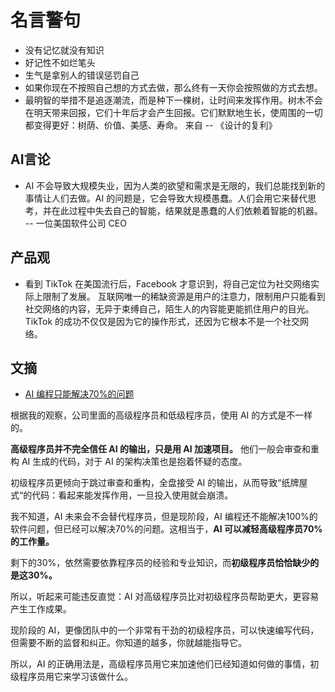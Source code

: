# 名言警句
- 没有记忆就没有知识
- 好记性不如烂笔头
- 生气是拿别人的错误惩罚自己
- 如果你现在不按照自己想的方式去做，那么终有一天你会按照做的方式去想。
- 最明智的举措不是追逐潮流，而是种下一棵树，让时间来发挥作用。树木不会在明天带来回报，它们十年后才会产生回报。它们默默地生长，使周围的一切都变得更好：树荫、价值、美感、寿命。 来自 -- 《设计的复利》

## AI言论

- AI 不会导致大规模失业，因为人类的欲望和需求是无限的，我们总能找到新的事情让人们去做。AI 的问题是，它会导致大规模愚蠢。人们会用它来替代思考，并在此过程中失去自己的智能，结果就是愚蠢的人们依赖着智能的机器。 -- 一位美国软件公司 CEO

## 产品观

- 看到 TikTok 在美国流行后，Facebook 才意识到，将自己定位为社交网络实际上限制了发展。 互联网唯一的稀缺资源是用户的注意力，限制用户只能看到社交网络的内容，无异于束缚自己，陌生人的内容能更能抓住用户的目光。TikTok 的成功不仅仅是因为它的操作形式，还因为它根本不是一个社交网络。

## 文摘

- [AI 编程只能解决70%的问题](https://addyo.substack.com/p/the-70-problem-hard-truths-about)

根据我的观察，公司里面的高级程序员和低级程序员，使用 AI 的方式是不一样的。

**高级程序员并不完全信任 AI 的输出，只是用 AI 加速项目。** 他们一般会审查和重构 AI 生成的代码，对于 AI 的架构决策也是抱着怀疑的态度。

初级程序员更倾向于跳过审查和重构，全盘接受 AI 的输出，从而导致“纸牌屋式“的代码：看起来能发挥作用，一旦投入使用就会崩溃。

我不知道，AI 未来会不会替代程序员，但是现阶段，AI 编程还不能解决100%的软件问题，但已经可以解决70%的问题。这相当于，**AI 可以减轻高级程序员70%的工作量。**

剩下的30%，依然需要依靠程序员的经验和专业知识，而**初级程序员恰恰缺少的是这30%。**

所以，听起来可能违反直觉：AI 对高级程序员比对初级程序员帮助更大，更容易产生工作成果。

现阶段的 AI，更像团队中的一个非常有干劲的初级程序员，可以快速编写代码，但需要不断的监督和纠正。你知道的越多，你就越能指导它。

所以，AI 的正确用法是，高级程序员用它来加速他们已经知道如何做的事情，初级程序员用它来学习该做什么。
